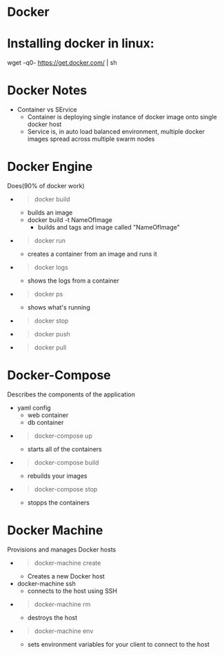 # Docker

# Installing docker in linux:
wget -q0- https://get.docker.com/ | sh

# Docker Notes
* Container vs SErvice
  * Container is deploying single instance of docker image onto single docker host
  * Service is, in auto load balanced environment, multiple docker images spread across multiple swarm nodes

# Docker Engine
Does(90% of docker work)
* >docker build
  * builds an image
  * docker build -t NameOfImage
    * builds and tags and image called "NameOfImage"
* >docker run
  * creates a container from an image and runs it
* >docker logs
  * shows the logs from a container
* >docker ps
  * shows what's running
* >docker stop
* >docker push
* >docker pull
  
# Docker-Compose
Describes the components of the application
* yaml config
  * web container
  * db container
* >docker-compose up
  * starts all of the containers
* >docker-compose build
  * rebuilds your images
* >docker-compose stop
  * stopps the containers

# Docker Machine
Provisions and manages Docker hosts
  * >docker-machine create
    * Creates a new Docker host
  * docker-machine ssh
    * connects to the host using SSH
  * >docker-machine rm
    * destroys the host
  * >docker-machine env
    * sets environment variables for your client to connect to the host
